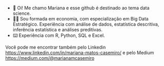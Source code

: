 - 👋 Oi! Me chamo Mariana e esse github é destinado ao tema data science. 
- 🙋‍♂️ Sou formada em economia, com especialização em Big Data Estratégico. Experiência com análise de dados, estatística descritiva, inferência estatística e análises preditivas. 
- ⌨️ Experiência com R, Python, SQL e Excel.

Você pode me encontrar também pelo Linkedin https://www.linkedin.com/in/mariana-matos-casemiro/ e pelo Medium https://medium.com/@marianamcasemiro

<!---
marianamatosc/marianamatosc is a ✨ special ✨ repository because its `README.md` (this file) appears on your GitHub profile.
You can click the Preview link to take a look at your changes.
--->
